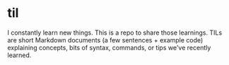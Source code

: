# til
I constantly learn new things. This is a repo to share those learnings. TILs are short Markdown documents (a few sentences + example code) explaining concepts, bits of syntax, commands, or tips we've recently learned.
